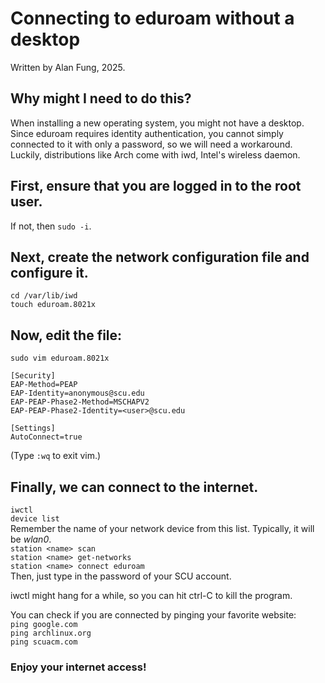# Connecting to eduroam without a desktop

Written by Alan Fung, 2025.

## Why might I need to do this?
When installing a new operating system, you might not have a desktop. Since eduroam requires identity authentication, you cannot simply connected to it with only a password, so we will need a workaround. Luckily, distributions like Arch come with iwd, Intel's wireless daemon.

## First, ensure that you are logged in to the root user.
If not, then `sudo -i`.

## Next, create the network configuration file and configure it.
`cd /var/lib/iwd` \
`touch eduroam.8021x`

## Now, edit the file:
`sudo vim eduroam.8021x`
```
[Security]
EAP-Method=PEAP
EAP-Identity=anonymous@scu.edu 
EAP-PEAP-Phase2-Method=MSCHAPV2 
EAP-PEAP-Phase2-Identity=<user>@scu.edu

[Settings]
AutoConnect=true
```
(Type `:wq` to exit vim.)

## Finally, we can connect to the internet.
`iwctl` \
`device list`\
Remember the name of your network device from this list. Typically, it will be *wlan0*.\
`station <name> scan` \
`station <name> get-networks` \
`station <name> connect eduroam`\
Then, just type in the password of your SCU account.

iwctl might hang for a while, so you can hit ctrl-C to kill the program.

You can check if you are connected by pinging your favorite website:\
`ping google.com`\
`ping archlinux.org`\
`ping scuacm.com`

### Enjoy your internet access!
